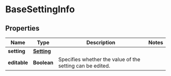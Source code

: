 # BaseSettingInfo

## Properties
Name | Type | Description | Notes
------------ | ------------- | ------------- | -------------
**setting** | [**Setting**](Setting.md) |  | 
**editable** | **Boolean** | Specifies whether the value of the setting can be edited. | 
